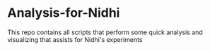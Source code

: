 # Analysis-for-Nidhi
This repo contains all scripts that perform some quick analysis and visualizing that assists for Nidhi's experiments
